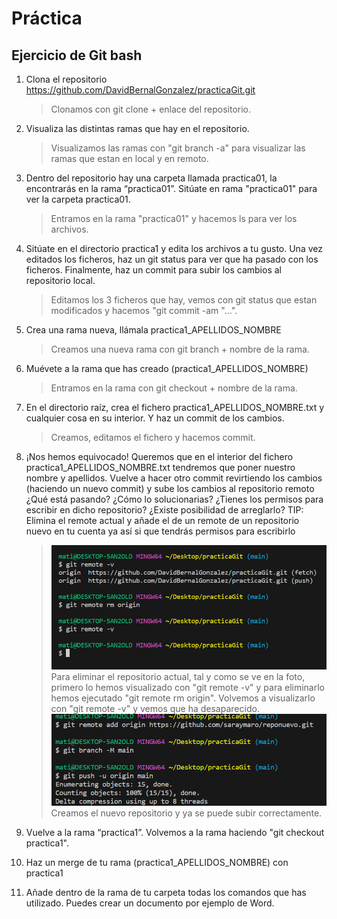# Práctica
## Ejercicio de Git bash
1. Clona el repositorio https://github.com/DavidBernalGonzalez/practicaGit.git
   >Clonamos con git clone + enlace del repositorio.

2. Visualiza las distintas ramas que hay en el repositorio.
   >Visualizamos las ramas con "git branch -a" para visualizar las ramas que estan en local y en remoto.

3. Dentro del repositorio hay una carpeta llamada practica01, la encontrarás en la rama “practica01”. Sitúate en rama "practica01" para ver la carpeta practica01.
   >Entramos en la rama "practica01" y hacemos ls para ver los archivos.

4. Sitúate en el directorio practica1 y edita los archivos a tu gusto. Una vez editados los ficheros, haz un git status para ver que ha pasado con los ficheros. Finalmente, haz un commit para subir los cambios al repositorio local.
    > Editamos los 3 ficheros que hay, vemos con git status que estan modificados y hacemos "git commit -am "...".

5. Crea una rama nueva, llámala practica1_APELLIDOS_NOMBRE
   > Creamos una nueva rama con git branch + nombre de la rama. 

6. Muévete a la rama que has creado (practica1_APELLIDOS_NOMBRE)
    > Entramos en la rama con git checkout + nombre de la rama.

7. En el directorio raíz, crea el fichero practica1_APELLIDOS_NOMBRE.txt y cualquier cosa en su interior. Y haz un commit de los cambios.
   > Creamos, editamos el fichero y hacemos commit.

8. ¡Nos hemos equivocado! Queremos que en el interior del fichero practica1_APELLIDOS_NOMBRE.txt tendremos que poner nuestro nombre y apellidos. Vuelve a hacer otro commit revirtiendo los cambios (haciendo un nuevo commit) y sube los cambios al repositorio remoto ¿Qué está pasando? ¿Cómo lo solucionarias? ¿Tienes los permisos para escribir en dicho repositorio? ¿Existe posibilidad de arreglarlo? 
    TIP: Elimina el remote actual y añade el de un remote de un repositorio nuevo en tu cuenta ya así si que tendrás permisos para escribirlo
    > ![Alt text](1.png)
    Para eliminar el repositorio actual, tal y como se ve en la foto, primero lo hemos visualizado con "git remote -v" y para eliminarlo hemos ejecutado "git remote rm origin". Volvemos a visualizarlo con "git remote -v" y vemos que ha desaparecido.
    ![Alt text](2.png)
    Creamos el nuevo repositorio y ya se puede subir correctamente.

9.  Vuelve a la rama “practica1”.
    Volvemos a la rama haciendo "git checkout practica1".

10. Haz un merge de tu rama (practica1_APELLIDOS_NOMBRE) con practica1
11. Añade dentro de la rama de tu carpeta todas los comandos que has utilizado. Puedes crear un documento por ejemplo de Word.